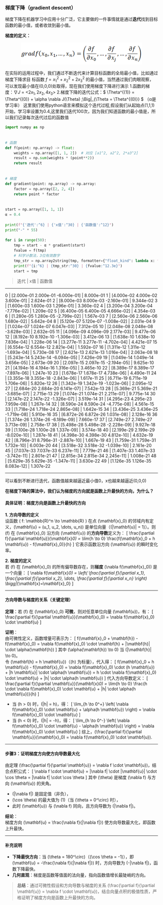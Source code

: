 ### 梯度下降（gradient descent）
梯度下降在机器学习中应用十分广泛，它主要做的一件事情就是通过**迭代**找到目标函数的最小值，或者收敛到最小值。

**梯度的定义：**
<div align="center">
  <img src="img/1.png" width="400">
</div>

在实际的运用过程中，我们通过不断迭代来计算目标函数的全局最小值，比如通过梯度下降求目
标函数 $f = x_1^2 + x_2^2 + 2x_3^2$ 的最小值，当然通过我们肉眼观察，可以发现最小值在(0,0,0)处取得，现在我们使用梯度下降进行演示
1.函数的梯度：$\nabla J$ = <$2x_1 , 2x_2, 4x_3$>
2.梯度下降的迭代公式：$
\Theta^{(1)} = \Theta^{(0)} + \alpha \nabla J(\Theta) \;\Big|_{\Theta = \Theta^{(0)}}
$ （α是学习率）
这里我们使用python语言来模拟这个迭代过程,假设我们从起始点(1,1,1)开始，学习率设置为0.4,这里我们迭代100次，因为我们知道函数的最小值是，所以我们记录每次迭代过后的函数值

```python
import numpy as np


# 函数
def f(point: np.array) -> float:
    weights = np.array([1, 1, 2])  # 对应 [a1^2, a2^2, 2*a3^2]
    result = np.sum(weights * (point**2))
    return result


# 梯度
def gradient(point: np.array) -> np.array:
    factor = np.array([2, 2, 4])
    return point * factor


start = np.array([1, 1, 1])
α = 0.4

print(f"{'迭代':^6} | {'x值':^30} | {'函数值':^12}")
print("-" * 55)

for i in range(50):
    tmp = start - α * gradient(start)
    fvalue = f(tmp)
    # 科学计数法，3位有效数字
    tmp_str = np.array2string(tmp, formatter={"float_kind": lambda x: f"{x:.3e}"})
    print(f"{i:^6} | {tmp_str:^30} | {fvalue:^12.3e}")
    start = tmp
```
>
>   迭代   |               x值               |     函数值     
-------------------------------------------------------
  0    | [2.000e-01 2.000e-01 -6.000e-01] |  8.000e-01
  1    | [4.000e-02 4.000e-02 3.600e-01] |  2.624e-01
  2    | [8.000e-03 8.000e-03 -2.160e-01] |  9.344e-02
  3    | [1.600e-03 1.600e-03 1.296e-01] |  3.360e-02
  4    | [3.200e-04 3.200e-04 -7.776e-02] |  1.209e-02
  5    | [6.400e-05 6.400e-05 4.666e-02] |  4.354e-03
  6    | [1.280e-05 1.280e-05 -2.799e-02] |  1.567e-03
  7    | [2.560e-06 2.560e-06 1.680e-02] |  5.642e-04
  8    | [5.120e-07 5.120e-07 -1.008e-02] |  2.031e-04
  9    | [1.024e-07 1.024e-07 6.047e-03] |  7.312e-05
  10   | [2.048e-08 2.048e-08 -3.628e-03] |  2.632e-05
  11   | [4.096e-09 4.096e-09 2.177e-03] |  9.477e-06
  12   | [8.192e-10 8.192e-10 -1.306e-03] |  3.412e-06
  13   | [1.638e-10 1.638e-10 7.836e-04] |  1.228e-06
  14   | [3.277e-11 3.277e-11 -4.702e-04] |  4.421e-07
  15   | [6.554e-12 6.554e-12 2.821e-04] |  1.592e-07
  16   | [1.311e-12 1.311e-12 -1.693e-04] |  5.730e-08
  17   | [2.621e-13 2.621e-13 1.016e-04] |  2.063e-08
  18   | [5.243e-14 5.243e-14 -6.094e-05] |  7.426e-09
  19   | [1.049e-14 1.049e-14 3.656e-05] |  2.673e-09
  20   | [2.097e-15 2.097e-15 -2.194e-05] |  9.625e-10
  21   | [4.194e-16 4.194e-16 1.316e-05] |  3.465e-10
  22   | [8.389e-17 8.389e-17 -7.897e-06] |  1.247e-10
  23   | [1.678e-17 1.678e-17 4.738e-06] |  4.490e-11
  24   | [3.355e-18 3.355e-18 -2.843e-06] |  1.617e-11
  25   | [6.711e-19 6.711e-19 1.706e-06] |  5.820e-12
  26   | [1.342e-19 1.342e-19 -1.023e-06] |  2.095e-12
  27   | [2.684e-20 2.684e-20 6.141e-07] |  7.542e-13
  28   | [5.369e-21 5.369e-21 -3.685e-07] |  2.715e-13
  29   | [1.074e-21 1.074e-21 2.211e-07] |  9.775e-14
  30   | [2.147e-22 2.147e-22 -1.326e-07] |  3.519e-14
  31   | [4.295e-23 4.295e-23 7.959e-08] |  1.267e-14
  32   | [8.590e-24 8.590e-24 -4.775e-08] |  4.561e-15
  33   | [1.718e-24 1.718e-24 2.865e-08] |  1.642e-15
  34   | [3.436e-25 3.436e-25 -1.719e-08] |  5.910e-16
  35   | [6.872e-26 6.872e-26 1.031e-08] |  2.128e-16
  36   | [1.374e-26 1.374e-26 -6.189e-09] |  7.660e-17
  37   | [2.749e-27 2.749e-27 3.713e-09] |  2.758e-17
  38   | [5.498e-28 5.498e-28 -2.228e-09] |  9.927e-18
  39   | [1.100e-28 1.100e-28 1.337e-09] |  3.574e-18
  40   | [2.199e-29 2.199e-29 -8.020e-10] |  1.287e-18
  41   | [4.398e-30 4.398e-30 4.812e-10] |  4.632e-19
  42   | [8.796e-31 8.796e-31 -2.887e-10] |  1.667e-19
  43   | [1.759e-31 1.759e-31 1.732e-10] |  6.003e-20
  44   | [3.518e-32 3.518e-32 -1.039e-10] |  2.161e-20
  45   | [7.037e-33 7.037e-33 6.237e-11] |  7.779e-21
  46   | [1.407e-33 1.407e-33 -3.742e-11] |  2.801e-21
  47   | [2.815e-34 2.815e-34 2.245e-11] |  1.008e-21
  48   | [5.629e-35 5.629e-35 -1.347e-11] |  3.630e-22
  49   | [1.126e-35 1.126e-35 8.083e-12] |  1.307e-22

---
可以看到不断进行迭代，函数值越来越逼近最小值0，x也越来越逼近(0,0,0)

**在梯度下降的算法中，我们认为梯度的方向就是函数上升最快的方向，为什么？**



#### 具体证明：梯度方向是函数上升最快的方向


**1. 方向导数的定义**  
设函数 \( f: \mathbb{R}^n \to \mathbb{R} \) 在点 \(\mathbf{x}_0\) 的邻域内有定义，\(\mathbf{u} = (u_1, u_2, \dots, u_n)\) 是单位向量（\(\|\mathbf{u}\| = 1\)）。则 \(f\) 在 \(\mathbf{x}_0\) 沿方向 \(\mathbf{u}\) 的**方向导数**定义为：
\[
\frac{\partial f}{\partial \mathbf{u}}(\mathbf{x}_0) = \lim_{h \to 0} \frac{f(\mathbf{x}_0 + h \mathbf{u}) - f(\mathbf{x}_0)}{h}
\]
它表示函数沿方向 \(\mathbf{u}\) 的瞬时变化率。

**2. 梯度的定义**  
若 \(f\) 在 \(\mathbf{x}_0\) 的所有偏导数存在，则**梯度** \(\nabla f(\mathbf{x}_0)\) 是一个向量：
\[
\nabla f(\mathbf{x}_0) = \left( \frac{\partial f}{\partial x_1}, \frac{\partial f}{\partial x_2}, \dots, \frac{\partial f}{\partial x_n} \right) \bigg|_{\mathbf{x}=\mathbf{x}_0}
\]

---

#### 方向导数与梯度的关系（关键定理）
**定理**：若 \(f\) 在 \(\mathbf{x}_0\) **可微**，则对任意单位向量 \(\mathbf{u}\)，有：
\[
\frac{\partial f}{\partial \mathbf{u}}(\mathbf{x}_0) = \nabla f(\mathbf{x}_0) \cdot \mathbf{u}
\]

**证明**：  
由可微性定义，函数增量可表示为：
\[
f(\mathbf{x}_0 + \mathbf{h}) - f(\mathbf{x}_0) = \nabla f(\mathbf{x}_0) \cdot \mathbf{h} + \|\mathbf{h}\| \cdot \alpha(\mathbf{h})
\]
其中 \(\alpha(\mathbf{h}) \to 0\) 当 \(\|\mathbf{h}\| \to 0\)。  
令 \(\mathbf{h} = h \mathbf{u}\)（\(h\) 为标量），代入得：
\[
f(\mathbf{x}_0 + h \mathbf{u}) - f(\mathbf{x}_0) = \nabla f(\mathbf{x}_0) \cdot (h \mathbf{u}) + \|h \mathbf{u}\| \cdot \alpha(h \mathbf{u}) = h \cdot \nabla f(\mathbf{x}_0) \cdot \mathbf{u} + |h| \cdot \alpha(h \mathbf{u})
\]
代入方向导数定义：
\[
\frac{\partial f}{\partial \mathbf{u}}(\mathbf{x}_0) = \lim_{h \to 0} \frac{h \cdot \nabla f(\mathbf{x}_0) \cdot \mathbf{u} + |h| \cdot \alpha(h \mathbf{u})}{h}
\]
- 当 \(h > 0\) 时，\(|h| = h\)，得：
  \[
  \lim_{h \to 0^+} \left( \nabla f(\mathbf{x}_0) \cdot \mathbf{u} + \alpha(h \mathbf{u}) \right) = \nabla f(\mathbf{x}_0) \cdot \mathbf{u}
  \]
- 当 \(h < 0\) 时，\(|h| = -h\)，得：
  \[
  \lim_{h \to 0^-} \left( \nabla f(\mathbf{x}_0) \cdot \mathbf{u} - \alpha(h \mathbf{u}) \right) = \nabla f(\mathbf{x}_0) \cdot \mathbf{u}
  \]
综上，\(\frac{\partial f}{\partial \mathbf{u}}(\mathbf{x}_0) = \nabla f(\mathbf{x}_0) \cdot \mathbf{u}\).

---

#### 步骤3：证明梯度方向使方向导数最大化
由定理 \(\frac{\partial f}{\partial \mathbf{u}} = \nabla f \cdot \mathbf{u}\)，结合点积公式：
\[
\nabla f \cdot \mathbf{u} = \|\nabla f\| \cdot \|\mathbf{u}\| \cdot \cos \theta = \|\nabla f\| \cdot \cos \theta
\]
其中 \(\theta\) 是梯度 \(\nabla f\) 与方向 \(\mathbf{u}\) 的夹角。  
- \(\|\nabla f\|\) 是固定值（非负），  
- \(\cos \theta\) 的最大值为 \(1\)（当 \(\theta = 0^\circ\) 时），  
- 此时 \(\mathbf{u}\) 与 \(\nabla f\) 同向，且方向导数为 \(\|\nabla f\|\)。  

**结论**：  
梯度方向 \(\mathbf{u} = \frac{\nabla f}{\|\nabla f\|}\) 使方向导数最大化，即函数上升最快。

---

#### 补充说明
- **下降最快方向**：当 \(\theta = 180^\circ\)（\(\cos \theta = -1\)），即 \(\mathbf{u} = -\frac{\nabla f}{\|\nabla f\|}\) 时，方向导数为 \(-\|\nabla f\|\)，函数下降最快。
- **几何直观**：梯度是函数等值面的法向量，指向函数值增长最陡峭的方向。

> **总结**：通过可微性假设和方向导数与梯度的关系 \(\frac{\partial f}{\partial \mathbf{u}} = \nabla f \cdot \mathbf{u}\)，结合向量点积的极值性质，严格证明了梯度方向是函数上升最快的方向。